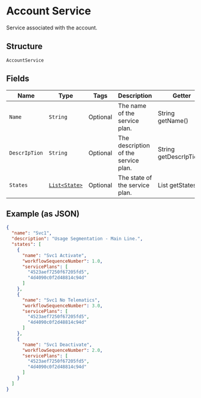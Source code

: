 
# Account Service

Service associated with the account.

## Structure

`AccountService`

## Fields

| Name | Type | Tags | Description | Getter | Setter |
|  --- | --- | --- | --- | --- | --- |
| `Name` | `String` | Optional | The name of the service plan. | String getName() | setName(String name) |
| `DescrIpTion` | `String` | Optional | The description of the service plan. | String getDescrIpTion() | setDescrIpTion(String descrIpTion) |
| `States` | [`List<State>`](../../doc/models/state.md) | Optional | The state of the service plan. | List<State> getStates() | setStates(List<State> states) |

## Example (as JSON)

```json
{
  "name": "Svc1",
  "description": "Usage Segmentation - Main Line.",
  "states": [
    {
      "name": "Svc1 Activate",
      "workflowSequenceNumber": 1.0,
      "servicePlans": [
        "4523aef7250f67205fd5",
        "4d4090c0f2d48814c94d"
      ]
    },
    {
      "name": "Svc1 No Telematics",
      "workflowSequenceNumber": 3.0,
      "servicePlans": [
        "4523aef7250f67205fd5",
        "4d4090c0f2d48814c94d"
      ]
    },
    {
      "name": "Svc1 Deactivate",
      "workflowSequenceNumber": 2.0,
      "servicePlans": [
        "4523aef7250f67205fd5",
        "4d4090c0f2d48814c94d"
      ]
    }
  ]
}
```

